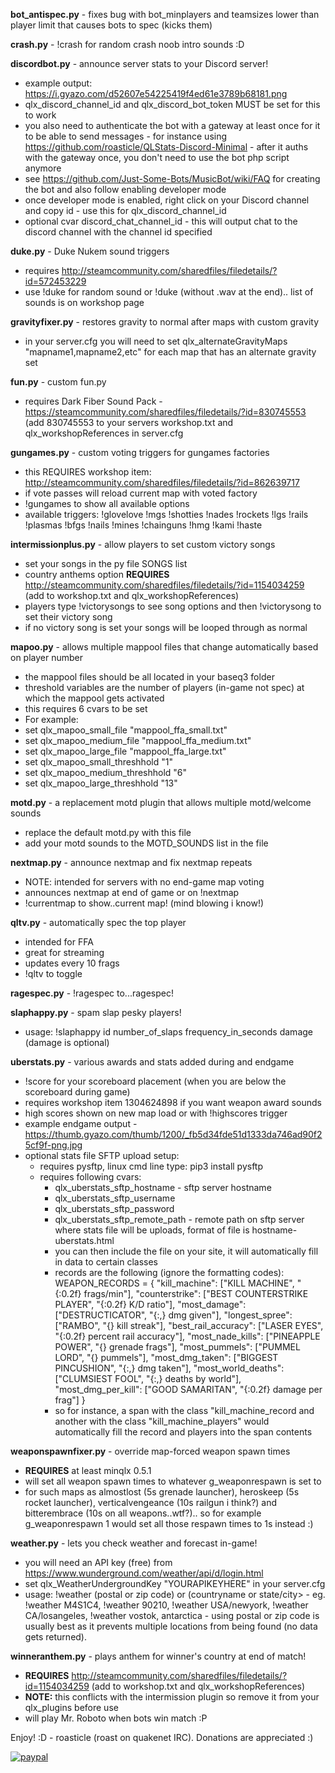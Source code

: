 <strong>bot_antispec.py</strong> - fixes bug with bot_minplayers and teamsizes lower than player limit that causes bots to spec (kicks them)

<strong>crash.py</strong> - !crash for random crash noob intro sounds :D

<strong>discordbot.py</strong> - announce server stats to your Discord server!
- example output: https://i.gyazo.com/d52607e54225419f4ed61e3789b68181.png
- qlx_discord_channel_id and qlx_discord_bot_token MUST be set for this to work
- you also need to authenticate the bot with a gateway at least once for it to be able to send messages - for instance using https://github.com/roasticle/QLStats-Discord-Minimal - after it auths with the gateway once, you don't need to use the bot php script anymore
- see https://github.com/Just-Some-Bots/MusicBot/wiki/FAQ for creating the bot and also follow enabling developer mode
- once developer mode is enabled, right click on your Discord channel and copy id - use this for qlx_discord_channel_id
- optional cvar discord_chat_channel_id - this will output chat to the discord channel with the channel id specified

<strong>duke.py</strong> - Duke Nukem sound triggers
- requires http://steamcommunity.com/sharedfiles/filedetails/?id=572453229
- use !duke for random sound or !duke <soundname> (without .wav at the end).. list of sounds is on workshop page

<strong>gravityfixer.py</strong> - restores gravity to normal after maps with custom gravity
- in your server.cfg you will need to set qlx_alternateGravityMaps "mapname1,mapname2,etc" for each map that has an alternate gravity set 

<strong>fun.py</strong> - custom fun.py
- requires Dark Fiber Sound Pack - https://steamcommunity.com/sharedfiles/filedetails/?id=830745553 (add 830745553 to your servers workshop.txt and qlx_workshopReferences in server.cfg

<strong>gungames.py</strong> - custom voting triggers for gungames factories
- this REQUIRES workshop item: http://steamcommunity.com/sharedfiles/filedetails/?id=862639717
- if vote passes will reload current map with voted factory
- !gungames to show all available options
- available triggers: !glovelove !mgs !shotties !nades !rockets !lgs !rails !plasmas !bfgs !nails !mines !chainguns !hmg !kami !haste

<strong>intermissionplus.py</strong> - allow players to set custom victory songs
- set your songs in the py file SONGS list
- country anthems option <strong>REQUIRES</strong> http://steamcommunity.com/sharedfiles/filedetails/?id=1154034259 (add to workshop.txt and qlx_workshopReferences)
- players type !victorysongs to see song options and then !victorysong <song number> to set their victory song
- if no victory song is set your songs will be looped through as normal

<strong>mapoo.py</strong> - allows multiple mappool files that change automatically based on player number
- the mappool files should be all located in your baseq3 folder
- threshold variables are the number of players (in-game not spec) at which the mappool gets activated
- this requires 6 cvars to be set
- For example:
- set qlx_mapoo_small_file "mappool_ffa_small.txt"
- set qlx_mapoo_medium_file "mappool_ffa_medium.txt"
- set qlx_mapoo_large_file "mappool_ffa_large.txt"
- set qlx_mapoo_small_threshhold "1"
- set qlx_mapoo_medium_threshhold "6"
- set qlx_mapoo_large_threshhold "13"

<strong>motd.py</strong> - a replacement motd plugin that allows multiple motd/welcome sounds
- replace the default motd.py with this file
- add your motd sounds to the MOTD_SOUNDS list in the file

<strong>nextmap.py</strong> - announce nextmap and fix nextmap repeats
- NOTE: intended for servers with no end-game map voting
- announces nextmap at end of game or on !nextmap
- !currentmap to show..current map! (mind blowing i know!)

<strong>qltv.py</strong> - automatically spec the top player
- intended for FFA
- great for streaming
- updates every 10 frags
- !qltv to toggle

<strong>ragespec.py</strong> - !ragespec to...ragespec!

<strong>slaphappy.py</strong> - spam slap pesky players!
- usage: !slaphappy id number_of_slaps frequency_in_seconds damage (damage is optional)

<strong>uberstats.py</strong> - various awards and stats added during and endgame
- !score for your scoreboard placement (when you are below the scoreboard during game)
- requires workshop item 1304624898 if you want weapon award sounds
- high scores shown on new map load or with !highscores trigger
- example endgame output - https://thumb.gyazo.com/thumb/1200/_fb5d34fde51d1333da746ad90f25cf9f-png.jpg
- optional stats file SFTP upload setup:
  - requires pysftp, linux cmd line type: pip3 install pysftp 
  - requires following cvars: 
    - qlx_uberstats_sftp_hostname - sftp server hostname
    - qlx_uberstats_sftp_username
    - qlx_uberstats_sftp_password
    - qlx_uberstats_sftp_remote_path - remote path on sftp server where stats file will be uploads, format of file is hostname- uberstats.html
    - you can then include the file on your site, it will automatically fill in data to certain classes
    - records are the following (ignore the formatting codes): WEAPON_RECORDS = {
                    "kill_machine": ["KILL MACHINE", "{:0.2f} frags/min"],
                    "counterstrike": ["BEST COUNTERSTRIKE PLAYER", "{:0.2f} K/D ratio"],
                    "most_damage": ["DESTRUCTICATOR", "{:,} dmg given"],
                    "longest_spree": ["RAMBO", "{} kill streak"],
                    "best_rail_accuracy": ["LASER EYES", "{:0.2f} percent rail accuracy"],
                    "most_nade_kills": ["PINEAPPLE POWER", "{} grenade frags"],
                    "most_pummels": ["PUMMEL LORD", "{} pummels"],
                    "most_dmg_taken": ["BIGGEST PINCUSHION", "{:,} dmg taken"],
                    "most_world_deaths": ["CLUMSIEST FOOL", "{:,} deaths by world"],
                    "most_dmg_per_kill": ["GOOD SAMARITAN", "{:0.2f} damage per frag"]
                  }
     - so for instance, a span with the class "kill_machine_record and another with the class "kill_machine_players" would automatically fill the record and players into the span contents

<strong>weaponspawnfixer.py</strong> - override map-forced weapon spawn times
- <strong>REQUIRES</strong> at least minqlx 0.5.1
- will set all weapon spawn times to whatever g_weaponrespawn is set to
- for such maps as almostlost (5s grenade launcher), heroskeep (5s rocket launcher), verticalvengeance (10s railgun i think?) and bitterembrace (10s on all weapons..wtf?).. so for example g_weaponrespawn 1 would set all those respawn times to 1s instead :)

<strong>weather.py</strong> - lets you check weather and forecast in-game!
- you will need an API key (free) from https://www.wunderground.com/weather/api/d/login.html
- set qlx_WeatherUndergroundKey "YOURAPIKEYHERE" in your server.cfg
- usage: !weather (postal or zip code) or (countryname or state/city> - eg. !weather M4S1C4, !weather 90210, !weather USA/newyork, !weather CA/losangeles, !weather vostok, antarctica - using postal or zip code is usually best as it prevents multiple locations from being found (no data gets returned).

<strong>winneranthem.py</strong> - plays anthem for winner's country at end of match!
  - <strong>REQUIRES</strong> http://steamcommunity.com/sharedfiles/filedetails/?id=1154034259 (add to workshop.txt and qlx_workshopReferences)
  - <strong>NOTE:</strong> this conflicts with the intermission plugin so remove it from your qlx_plugins before use
  - will play Mr. Roboto when bots win match :P

Enjoy! :D - roasticle (roast on quakenet IRC). Donations are appreciated :)


[![paypal](https://www.paypalobjects.com/en_US/i/btn/btn_donateCC_LG.gif)](https://www.paypal.com/cgi-bin/webscr?cmd=_s-xclick&hosted_button_id=L4PCX7WVF4L7G)
